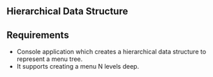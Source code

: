## Hierarchical Data Structure

## Requirements
- Console application which creates a hierarchical data structure to represent a menu tree.
- It supports creating a menu N levels deep.